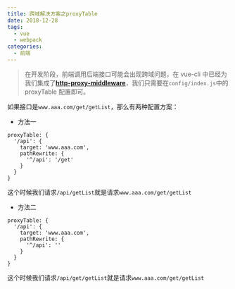 ```yaml
---
title: 跨域解决方案之proxyTable
date: 2018-12-28
tags:
  - vue
  - webpack
categories:
  - 前端
---
```


> 在开发阶段，前端调用后端接口可能会出现跨域问题，在 vue-cli 中已经为我们集成了[**http-proxy-middleware**](https://github.com/chimurai/http-proxy-middleware)，我们只需要在`config/index.js`中的 proxyTable 配置即可。

<!-- more -->

如果接口是`www.aaa.com/get/getList`，那么有两种配置方案：

- 方法一

```
proxyTable: {
  '/api': {
    target: 'www.aaa.com',
    pathRewrite: {
      '^/api': '/get'
    }
  }
}
```

这个时候我们请求`/api/getList`就是请求`www.aaa.com/get/getList`

- 方法二

```
proxyTable: {
  '/api': {
    target: 'www.aaa.com',
    pathRewrite: {
      '^/api': ''
    }
  }
}
```

这个时候我们请求`/api/get/getList`就是请求`www.aaa.com/get/getList`


